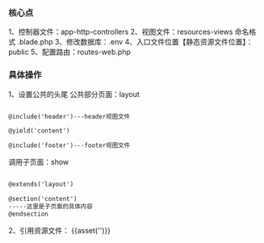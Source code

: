 ### 核心点
1、控制器文件：app-http-controllers
2、视图文件：resources-views
命名格式 .blade.php
3、修改数据库：.env
4、入口文件位置【静态资源文件位置】：public
5、配置路由：routes-web.php

### 具体操作
1、设置公共的头尾
公共部分页面：layout
```html

@include('header')---header视图文件

@yield('content')

@include('footer')---footer视图文件

```

调用子页面：show
```html

@extends('layout')

@section('content')
-----这里是子页面的具体内容
@endsection

```


2、引用资源文件：
{{asset('')}}
